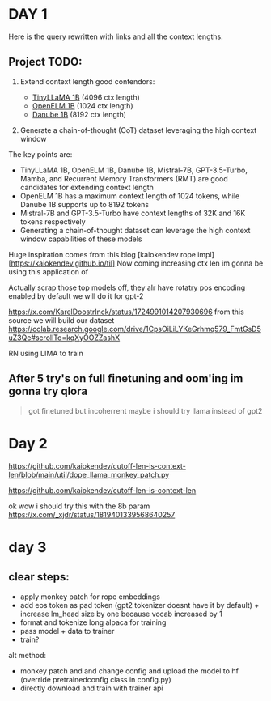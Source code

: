 # DAY 1
Here is the query rewritten with links and all the context lengths:

## Project TODO:
1. Extend context length good contendors:
   - [TinyLLaMA 1B](https://huggingface.co/yahma/tiny-llama-1b) (4096 ctx length)
   - [OpenELM 1B](https://arxiv.org/pdf/2404.14619.pdf) (1024 ctx length)
   - [Danube 1B](https://github.com/danube-ai/danube) (8192 ctx length)
   
2. Generate a chain-of-thought (CoT) dataset leveraging the high context window

The key points are:

- TinyLLaMA 1B, OpenELM 1B, Danube 1B, Mistral-7B, GPT-3.5-Turbo, Mamba, and Recurrent Memory Transformers (RMT) are good candidates for extending context length
- OpenELM 1B has a maximum context length of 1024 tokens, while Danube 1B supports up to 8192 tokens
- Mistral-7B and GPT-3.5-Turbo have context lengths of 32K and 16K tokens respectively
- Generating a chain-of-thought dataset can leverage the high context window capabilities of these models

Huge inspiration comes from this blog [kaiokendev rope impl][https://kaiokendev.github.io/til] 
Now coming increasing ctx len im gonna be using this application of 



Actually scrap those top models off, they alr have rotatry pos encoding enabled by default we will do it for gpt-2



https://x.com/KarelDoostrlnck/status/1724991014207930696 from this source 
we will build our dataset
https://colab.research.google.com/drive/1CpsOiLiLYKeGrhmq579_FmtGsD5uZ3Qe#scrollTo=kqXyOOZZashX

RN using LIMA to train 

## After 5 try's on full finetuning and oom'ing im gonna try qlora


>got finetuned but incoherrent maybe i should try llama instead of gpt2

# Day 2
https://github.com/kaiokendev/cutoff-len-is-context-len/blob/main/util/dope_llama_monkey_patch.py

https://github.com/kaiokendev/cutoff-len-is-context-len


ok wow i should try this with the 8b param https://x.com/_xjdr/status/1819401339568640257


# day 3 

 ## clear steps:
   - apply monkey patch for rope embeddings
   - add eos token as pad token (gpt2 tokenizer doesnt have it by default) + increase lm_head size by one because vocab increased by 1 
   - format and tokenize long alpaca for training
   - pass model + data to trainer
   - train?


   alt method:
   - monkey patch and and change config and upload the model to hf (override pretrainedconfig class in config.py)
   - directly download and train with trainer api 
